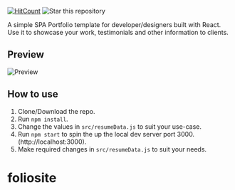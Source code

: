 [![HitCount](http://hits.dwyl.io/rbhatia46/React-Portfolio.svg)](http://hits.dwyl.io/rbhatia46/React-Portfolio)
![Star this repository](https://img.shields.io/github/stars/rbhatia46/React-Portfolio?style=social)


A simple SPA Portfolio template for developer/designers built with React. Use it to showcase your work, testimonials and other information to clients.

## Preview
![Preview](https://image.ibb.co/e5uBf0/Capture.png)

## How to use
1. Clone/Download the repo.
2. Run  ``` npm install ```.
3. Change the values in ```src/resumeData.js``` to suit your use-case.
4. Run ```npm start``` to spin the up the local dev server port 3000.(http://localhost:3000).
5. Make required changes in ```src/resumeData.js``` to suit your needs.

# foliosite
